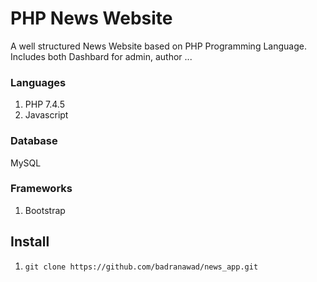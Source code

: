 # PHP News Website

A well structured News Website based on PHP Programming Language. Includes both Dashbard for admin, author ...


### Languages
1. PHP 7.4.5
2. Javascript

### Database
MySQL

### Frameworks
1. Bootstrap

## Install
01. `git clone https://github.com/badranawad/news_app.git`
